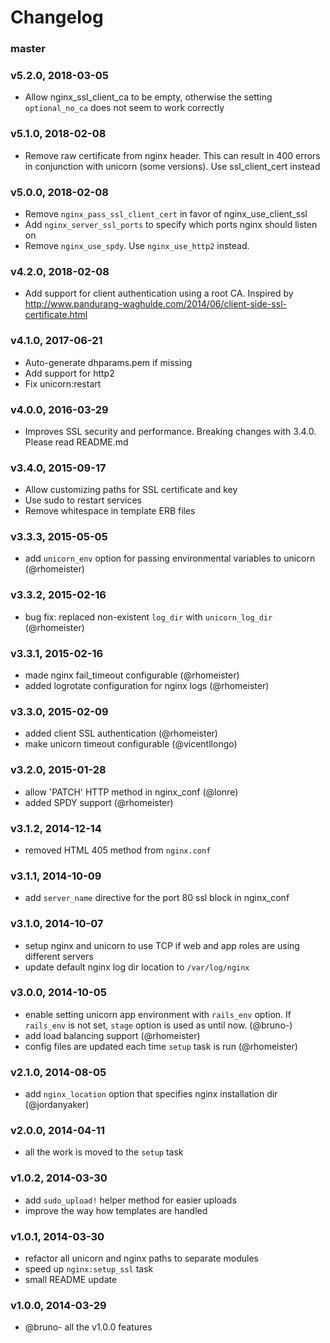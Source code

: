 # Changelog

### master

### v5.2.0, 2018-03-05
- Allow nginx_ssl_client_ca to be empty, otherwise the setting `optional_no_ca`
  does not seem to work correctly

### v5.1.0, 2018-02-08
- Remove raw certificate from nginx header. This can result in 400 errors in
  conjunction with unicorn (some versions). Use ssl_client_cert instead

### v5.0.0, 2018-02-08
- Remove `nginx_pass_ssl_client_cert` in favor of nginx_use_client_ssl
- Add `nginx_server_ssl_ports` to specify which ports nginx should listen on
- Remove `nginx_use_spdy`. Use `nginx_use_http2` instead.

### v4.2.0, 2018-02-08
- Add support for client authentication using a root CA. Inspired by
  http://www.pandurang-waghulde.com/2014/06/client-side-ssl-certificate.html

### v4.1.0, 2017-06-21
- Auto-generate dhparams.pem if missing
- Add support for http2
- Fix unicorn:restart

### v4.0.0, 2016-03-29
- Improves SSL security and performance. Breaking changes with 3.4.0. Please
  read README.md

### v3.4.0, 2015-09-17
- Allow customizing paths for SSL certificate and key
- Use sudo to restart services
- Remove whitespace in template ERB files

### v3.3.3, 2015-05-05
- add `unicorn_env` option for passing environmental variables to unicorn (@rhomeister)

### v3.3.2, 2015-02-16
- bug fix: replaced non-existent `log_dir` with `unicorn_log_dir` (@rhomeister)

### v3.3.1, 2015-02-16
- made nginx fail_timeout configurable (@rhomeister)
- added logrotate configuration for nginx logs (@rhomeister)

### v3.3.0, 2015-02-09
- added client SSL authentication (@rhomeister)
- make unicorn timeout configurable (@vicentllongo)

### v3.2.0, 2015-01-28
- allow 'PATCH' HTTP method in nginx_conf (@lonre)
- added SPDY support (@rhomeister)

### v3.1.2, 2014-12-14
- removed HTML 405 method from `nginx.conf`

### v3.1.1, 2014-10-09
- add `server_name` directive for the port 80 ssl block in nginx_conf

### v3.1.0, 2014-10-07
- setup nginx and unicorn to use TCP if web and app roles are using different
  servers
- update default nginx log dir location to `/var/log/nginx`

### v3.0.0, 2014-10-05
- enable setting unicorn app environment with `rails_env` option.
  If `rails_env` is not set, `stage` option is used as until now. (@bruno-)
- add load balancing support (@rhomeister)
- config files are updated each time `setup` task is run (@rhomeister)

### v2.1.0, 2014-08-05
- add `nginx_location` option that specifies nginx installation dir
  (@jordanyaker)

### v2.0.0, 2014-04-11
- all the work is moved to the `setup` task

### v1.0.2, 2014-03-30
- add `sudo_upload!` helper method for easier uploads
- improve the way how templates are handled

### v1.0.1, 2014-03-30
- refactor all unicorn and nginx paths to separate modules
- speed up `nginx:setup_ssl` task
- small README update

### v1.0.0, 2014-03-29
- @bruno- all the v1.0.0 features
